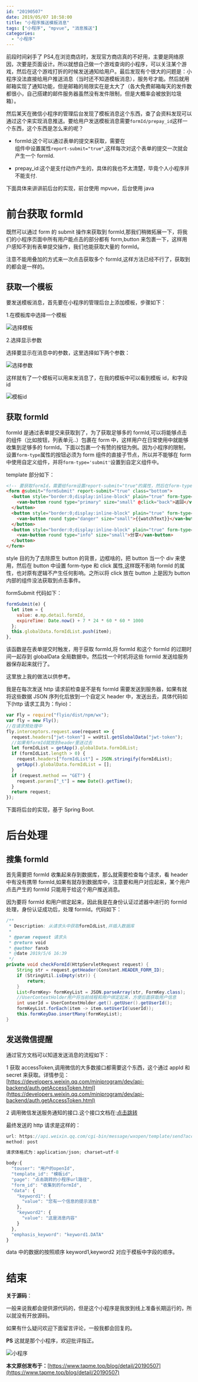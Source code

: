 ```yaml
---
id: "20190507"
date: 2019/05/07 10:58:00
title: "小程序推送模板消息"
tags: ["小程序", "mpvue", "消息推送"]
categories:
  - "小程序"
---
```


前段时间剁手了 PS4,在浏览商店时，发现官方商店真的不好用，主要是网络原因，次要是页面设计。所以就想自己做一个游戏查询的小程序，可以关注某个游戏，然后在这个游戏打折的时候发送通知给用户。最后发现有个很大的问题是：小程序没法直接给用户推送消息（当时还不知道模板消息），服务号才能。然后就用邮箱实现了通知功能，但是邮箱的局限实在是太大了（各大免费邮箱每天的发件数都很小，自己搭建的邮件服务器虽然没有发件限制，但是大概率会被放到垃圾箱）。

然后某天在微信小程序的管理后台发现了模板消息这个东西，查了会资料发现可以通过这个来实现消息推送。要给用户发送模板消息需要`formId/prepay_id`这样一个东西，这个东西是怎么来的呢？

<!-- more -->

- formId:这个可以通过表单的提交来获取，需要在<form/>组件中设置属性`report-submit="true"`,这样每次对这个表单的提交一次就会产生一个 formId.
- prepay_id:这个是支付动作产生的，具体的我也不太清楚，毕竟个人小程序并不能支付.

下面具体来讲讲前后台的实现，前台使用 mpvue，后台使用 java

# 前台获取 formId

既然可以通过 form 的 submit 操作来获取到 formId,那我们稍微拓展一下，将我们的小程序页面中所有用户能点击的部分都有 form,button 来包裹一下，这样用户感知不到有表单提交操作，我们也能获取大量的 formId。

注意不能用叠加的方式来一次点击获取多个 formId,这样方法已经不行了，获取到的都会是一样的。

## 获取一个模板

要发送模板消息，首先要在小程序的管理后台上添加模板，步骤如下：

1.在模板库中选择一个模板

![选择模板](https://raw.githubusercontent.com/FleyX/files/master/blogImg/20190507202930.png)

2.选择显示参数

选择要显示在消息中的参数，这里选择如下两个参数：

![选择参数](https://raw.githubusercontent.com/FleyX/files/master/blogImg/20190508101423.png)

这样就有了一个模板可以用来发消息了，在我的模板中可以看到模板 id，和字段 id

![模板id](https://raw.githubusercontent.com/FleyX/files/master/blogImg/20190508101706.png)

## 获取 formId

formId 是通过表单提交来获取到了，为了获取足够多的 formId,可以将能够点击的组件（比如按钮，列表单元..）包裹在 form 中，这样用户在日常使用中就能够收集到足够多的 formId。下面以包裹一个有赞的按钮为例。因为小程序的限制，设置`form-type`属性的按钮必须为 form 组件的直接子节点，所以并不能够在 form 中使用自定义组件，并将`form-type='submit'`设置到自定义组件中。

template 部分如下：

```html
<!-- 要获取formId，需要给form设置report-submit="true"的属性，然后在form-type="submit"的按钮上产生点击动作，才会触发表单提交的事件--formSubmit,进而获取到formId -->
<form @submit="formSubmit" report-submit="true" class="bottom">
  <button style="border:0;display:inline-block" plain="true" form-type="submit" @click="back">
    <van-button round type="primary" size="small" @click="back">返回</van-button>
  </button>
  <button style="border:0;display:inline-block" plain="true" form-type="submit" @click="watchGame">
    <van-button round type="danger" size="small">{{watchText}}</van-button>
  </button>
  <button style="border:0;display:inline-block" plain="true" form-type="submit" open-type="share">
    <van-button round type="info" size="small">分享</van-button>
  </button>
</form>
```

style 目的为了去除原生 button 的背景，边框啥的，把 button 当一个 div 来使用，然后在 button 中设置 form-type 和 click 属性,这样既不影响 formId 的属性，也对原有逻辑不产生任何影响。之所以将 click 放在 button 上是因为 button 内部的组件没法获取到点击事件。

formSubmit 代码如下：

```javascript
formSubmit(e) {
  let item = {
    value: e.mp.detail.formId,
    expireTime: Date.now() + 7 * 24 * 60 * 60 * 1000
  };
  this.globalData.formIdList.push(item);
},
```

该函数是在表单提交时触发，用于获取 formId,将 formId 和这个 formId 的过期时间一起存到 globalData 全局数据中。然后找一个时机将这些 formId 发送给服务器保存起来就行了。

这里放上我的做法以供参考。

我是在每次发送 http 请求前检查是不是有 formId 需要发送到服务器，如果有就将这些数据 JSON 序列化后放到一个自定义 header 中，发送出去，具体代码如下(http 请求工具为：flyio)：

```javascript
var Fly = require("flyio/dist/npm/wx");
var fly = new Fly();
//在请求预处理中
fly.interceptors.request.use(request => {
  request.headers["jwt-token"] = wxUtil.getGlobalData("jwt-token");
  //如果有formId就放到header里送过去
  let formIdList = getApp().globalData.formIdList;
  if (formIdList.length > 0) {
    request.headers["formIdList"] = JSON.stringify(formIdList);
    getApp().globalData.formIdList = [];
  }
  if (request.method == "GET") {
    request.params["_t"] = new Date().getTime();
  }
  return request;
});
```

下面将后台的实现，基于 Spring Boot.

# 后台处理

## 搜集 formId

首先需要把 formId 收集起来存到数据库，那么就需要检查每个请求，看 header 中有没有携带 formId,如果有就存到数据库中，注意要和用户对应起来，某个用户点击产生的 formId 只能用于给这个用户推送消息。

因为要将 formId 和用户绑定起来，因此我是在身份认证过滤器中进行的 formId 处理，身份认证成功后，处理 formId。代码如下：

```java
/**
 * Description: 从请求头中获取formIdList,并插入数据库
 *
 * @param request 请求头
 * @return void
 * @author fanxb
 * @date 2019/5/6 16:39
 */
private void checkFormId(HttpServletRequest request) {
    String str = request.getHeader(Constant.HEADER_FORM_ID);
    if (StringUtil.isEmpty(str)) {
        return;
    }
    List<FormKey> formKeyList = JSON.parseArray(str, FormKey.class);
    //UserContextHolder用户将当前线程和用户绑定起来，方便后面获取用户信息
    int userId = UserContextHolder.get().getUser().getUserId();
    formKeyList.forEach(item -> item.setUserId(userId));
    this.formKeyDao.insertMany(formKeyList);
}
```

## 发送微信提醒

通过官方文档可以知道发送消息的流程如下：

1 获取 accessToken,调用微信的大多数接口都需要这个东西，这个通过 appId 和 secret 来获取。详情参见：[https://developers.weixin.qq.com/miniprogram/dev/api-backend/auth.getAccessToken.html](https://developers.weixin.qq.com/miniprogram/dev/api-backend/auth.getAccessToken.html)

2 调用微信发送服务通知的接口.这个接口文档在:[点击跳转](https://developers.weixin.qq.com/miniprogram/dev/api-backend/templateMessage.send.html)

最终发送的 http 请求是这样的：

```javascript
url: https://api.weixin.qq.com/cgi-bin/message/wxopen/template/send?access_token=上面获取的accessToken
method: post

请求体格式为：application/json; charset=utf-8

body:{
  "touser": "用户的openId",
  "template_id": "模板id",
  "page": "点击跳转的小程序url路径",
  "form_id": "收集到的formId",
  "data": {
    "keyword1": {
      "value": "您有一个信息的提示消息"
    },
    "keyword2": {
      "value": "这是消息内容"
    }
  },
  "emphasis_keyword": "keyword1.DATA"
}
```

data 中的数据的按照顺序 keyword1,keyword2 对应于模板中字段的顺序。

# 结束

**关于源码**：

一般来说我都会提供源代码的，但是这个小程序是我放到线上准备长期运行的，所以就没有开放源码。

如果有什么疑问欢迎下面留言评论，一般我都会回复的。

**PS**
这就是那个小程序，欢迎批评指正。

![小程序](https://raw.githubusercontent.com/FleyX/files/master/blogImg/20190430103928.png)

**本文原创发布于：**[https://www.tapme.top/blog/detail/20190507](https://www.tapme.top/blog/detail/20190507)
